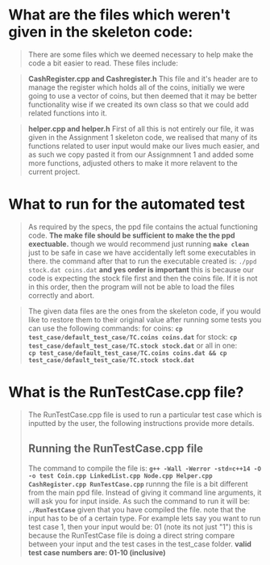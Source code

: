 # What are the files which weren't given in the skeleton code:
>There are some files which we deemed necessary to help make the code a bit easier
to read. These files include:

>**CashRegister.cpp and Cashregister.h**
    This file and it's header are to manage  the  register which holds all of the 
    coins, initially we were going to use a vector of coins, but then deemed
    that it may be better functionality wise if we created its own class so that
    we could add related functions into it.

>**helper.cpp and helper.h**
    First of all this is not entirely our file, it was given in the Assignment 1 
    skeleton code, we realised that many of its functions related to user input would make our lives much easier, and as such we copy pasted it from our Assignmnent 1 and added some more functions, adjusted others to make it more relavent to the current project.

# What to run for the automated test
>As required by the specs, the ppd file contains the actual functioning code.
**The make file should be sufficient to make the the ppd exectuable.**
though we would recommend just running **`make clean`** just to be safe in case we have accidentally left some executables in there.
the command after that to run the executable created is:
`./ppd stock.dat coins.dat`
**and yes order is important**
this is because our code is expecting the stock file first and then the coins file. If it is not in this order, then the program will not be able to load the files correctly and abort.

>The given data files are the ones from the skeleton code, if you would like to restore them to their original value after running some tests you can use the following commands: 
for coins: 
        **`cp test_case/default_test_case/TC.coins coins.dat`**
    for stock:
        **`cp test_case/default_test_case/TC.stock stock.dat`**
    or all in one:  
        **`cp test_case/default_test_case/TC.coins coins.dat && cp test_case/default_test_case/TC.stock stock.dat`**



# What is the RunTestCase.cpp file?
>The RunTestCase.cpp file is used to run a particular test case which is inputted by the user, the following instructions provide more details.
>## Running the RunTestCase.cpp file
>The command to compile the file is: 
**`g++ -Wall -Werror -std=c++14 -O -o test Coin.cpp LinkedList.cpp Node.cpp Helper.cpp CashRegister.cpp RunTestCase.cpp`**
>runnng the file is a bit different from the main ppd file. Instead of giving it command line arguments, it will ask you for input inside. As such the command to run it will be: **`./RunTestCase`** 
given that you have compiled the file.
>note that the input has to be of a certain type.
>For example lets say you want to run test case 1,  then your input would be: 01 (note its not just "1") this is because the RunTestCase file is doing a direct string compare between your input and the test cases in the test_case folder. 
**valid test case numbers are: 01-10 (inclusive)**
